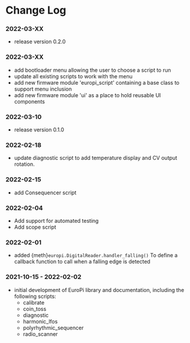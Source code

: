 # Change Log

### 2022-03-XX

- release version 0.2.0

### 2022-03-XX

- add bootloader menu allowing the user to choose a script to run
- update all existing scripts to work with the menu
- add new firmware module 'europi_script' containing a base class to support menu inclusion
- add new firmware module 'ui' as a place to hold reusable UI components

### 2022-03-10

- release version 0.1.0

### 2022-02-18

- update diagnostic script to add temperature display and CV output rotation.

### 2022-02-15

- add Consequencer script

### 2022-02-04

- Add support for automated testing
- Add scope script

### 2022-02-01

- added {meth}`europi.DigitalReader.handler_falling()` To define a callback function to call when a falling edge is detected

### 2021-10-15 - 2022-02-02

- initial development of EuroPi library and documentation, including the following scripts:
  - calibrate
  - coin_toss
  - diagnostic
  - harmonic_lfos
  - polyrhythmic_sequencer
  - radio_scanner